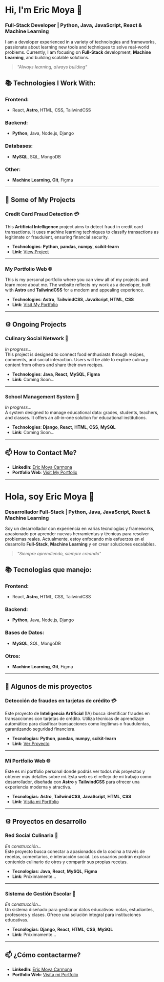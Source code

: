 # Hi, I'm Eric Moya 👋

### Full-Stack Developer | Python, Java, JavaScript, React & Machine Learning

I am a developer experienced in a variety of technologies and frameworks, passionate about learning new tools and techniques to solve real-world problems. Currently, I am focusing on **Full-Stack** development, **Machine Learning**, and building scalable solutions.

> *"Always learning, always building"*

## 📚 Technologies I Work With:

### **Frontend**:
- React, **Astro**, HTML, CSS, TailwindCSS

### **Backend**:
- **Python**, Java, Node.js, Django

### **Databases**:
- **MySQL**, SQL, MongoDB

### **Other**:
- **Machine Learning**, **Git**, Figma

---

## 🚀 Some of My Projects

### **Credit Card Fraud Detection** 💳

This **Artificial Intelligence** project aims to detect fraud in credit card transactions. It uses machine learning techniques to classify transactions as legitimate or fraudulent, ensuring financial security.

- **Technologies**: **Python**, **pandas**, **numpy**, **scikit-learn**  
- **Link**: [View Project](#)

---

### **My Portfolio Web** 🌐

This is my personal portfolio where you can view all of my projects and learn more about me. The website reflects my work as a developer, built with **Astro** and **TailwindCSS** for a modern and appealing experience.

- **Technologies**: **Astro**, **TailwindCSS**, **JavaScript**, **HTML**, **CSS**  
- **Link**: [Visit My Portfolio](https://ericm-dev-portfolio.netlify.app/)

---

## ⚙️ Ongoing Projects

### **Culinary Social Network** 🍝

*In progress...*  
This project is designed to connect food enthusiasts through recipes, comments, and social interaction. Users will be able to explore culinary content from others and share their own recipes.

- **Technologies**: **Java**, **React**, **MySQL**, **Figma**  
- **Link**: Coming Soon...

---

### **School Management System** 🏫

*In progress...*  
A system designed to manage educational data: grades, students, teachers, and classes. It offers an all-in-one solution for educational institutions.

- **Technologies**: **Django**, **React**, **HTML**, **CSS**, **MySQL**  
- **Link**: Coming Soon...

---

## 📫 How to Contact Me?

- **LinkedIn**: [Eric Moya Carmona](https://www.linkedin.com/in/eric-moya-carmona-011016251)
- **Portfolio Web**: [Visit My Portfolio](https://ericm-dev-portfolio.netlify.app/)
<!--- - **Email**: [your-email@example.com](mailto:your-email@example.com) *(Optional)*
--->

---

# Hola, soy Eric Moya 👋

### Desarrollador Full-Stack | Python, Java, JavaScript, React & Machine Learning

Soy un desarrollador con experiencia en varias tecnologías y frameworks, apasionado por aprender nuevas herramientas y técnicas para resolver problemas reales. Actualmente, estoy enfocando mis esfuerzos en el desarrollo **Full-Stack**, **Machine Learning** y en crear soluciones escalables.

> *"Siempre aprendiendo, siempre creando"*

## 📚 Tecnologías que manejo:

### **Frontend**:
- React, **Astro**, HTML, CSS, TailwindCSS

### **Backend**:
- **Python**, Java, Node.js, Django

### **Bases de Datos**:
- **MySQL**, SQL, MongoDB

### **Otros**:
- **Machine Learning**, **Git**, Figma

---

## 🚀 Algunos de mis proyectos

### **Detección de fraudes en tarjetas de crédito** 💳

Este proyecto de **Inteligencia Artificial** (IA) busca identificar fraudes en transacciones con tarjetas de crédito. Utiliza técnicas de aprendizaje automático para clasificar transacciones como legítimas o fraudulentas, garantizando seguridad financiera.

- **Tecnologías**: **Python**, **pandas**, **numpy**, **scikit-learn**  
- **Link**: [Ver Proyecto](#)

---

### **Mi Portfolio Web** 🌐

Este es mi portfolio personal donde podrás ver todos mis proyectos y obtener más detalles sobre mí. Esta web es el reflejo de mi trabajo como desarrollador, diseñada con **Astro** y **TailwindCSS** para ofrecer una experiencia moderna y atractiva.

- **Tecnologías**: **Astro**, **TailwindCSS**, **JavaScript**, **HTML**, **CSS**  
- **Link**: [Visita mi Portfolio](https://ericm-dev-portfolio.netlify.app/)

---

## ⚙️ Proyectos en desarrollo

### **Red Social Culinaria** 🍝

*En construcción...*  
Este proyecto busca conectar a apasionados de la cocina a través de recetas, comentarios, e interacción social. Los usuarios podrán explorar contenido culinario de otros y compartir sus propias recetas.

- **Tecnologías**: **Java**, **React**, **MySQL**, **Figma**  
- **Link**: Próximamente...

---

### **Sistema de Gestión Escolar** 🏫

*En construcción...*  
Un sistema diseñado para gestionar datos educativos: notas, estudiantes, profesores y clases. Ofrece una solución integral para instituciones educativas.

- **Tecnologías**: **Django**, **React**, **HTML**, **CSS**, **MySQL**  
- **Link**: Próximamente...

---

## 📫 ¿Cómo contactarme?

- **LinkedIn**: [Eric Moya Carmona](https://www.linkedin.com/in/eric-moya-carmona-011016251)
- **Portfolio Web**: [Visita mi Portfolio](https://ericm-dev-portfolio.netlify.app/)
<!--- - **Email**: [tu-email@ejemplo.com](mailto:tu-email@ejemplo.com) *(Opcional)*
--->


<!---
ShadeCoder7/ShadeCoder7 is a ✨ special ✨ repository because its `README.md` (this file) appears on your GitHub profile.
You can click the Preview link to take a look at your changes.
--->
